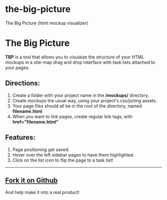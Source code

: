 the-big-picture
===============

The Big Picture (html mockup visualizer)

<h1>The Big Picture</h1>
<p><strong>TBP</strong> is a tool that allows you to visulaize the structure of your HTML mockups in a site-map drag and drop interface with task lists attached to your pages.</p>

<h2>Directions:</h2>
<p><ol>
		<li>Create a folder with your project name in the <strong>/mockups/</strong> directory.</li>
		<li>Create mockups the usual way, using your project's css/js/img assets.</li>
		<li>Your page files should all be in the root of the directory, named <strong>filename.html</strong></li>
		<li>When you want to link pages, create regular link tags, with <strong>href="filename.html"</strong></li>
	</ol>
</p>

<h2>Features:</h2>
<p><ol>
		<li>Page positioning get saved.</li>
		<li>Hover over the left sidebar pages to have them highlighted.</li>
		<li>Click on the list icon to flip the page to a task list!</li>
	</ol>
</p>

<hr>

<h2><a href="https://github.com/invalidka/the-big-picture">Fork it on Github</a></h2>
<p>And help make it into a real product!</p>